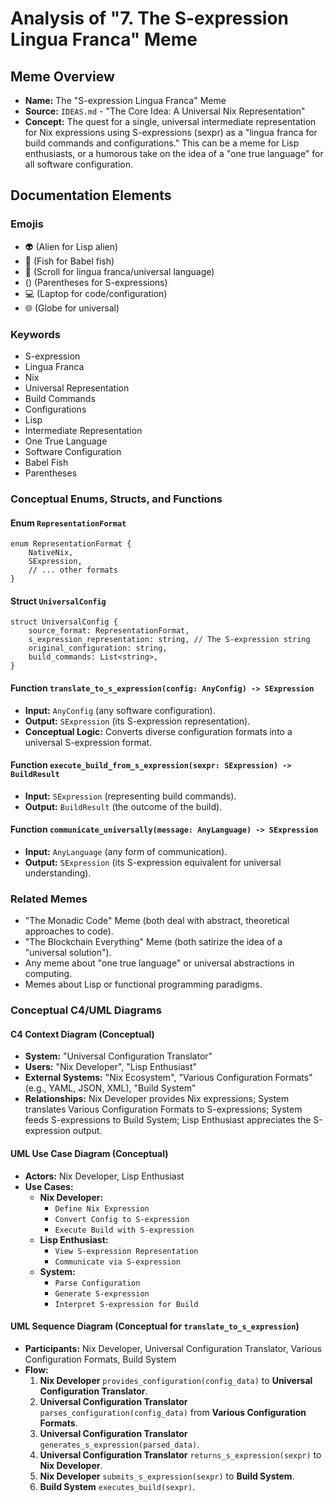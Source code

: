 # Analysis of "7. The S-expression Lingua Franca" Meme

## Meme Overview
*   **Name:** The "S-expression Lingua Franca" Meme
*   **Source:** `IDEAS.md` - "The Core Idea: A Universal Nix Representation"
*   **Concept:** The quest for a single, universal intermediate representation for Nix expressions using S-expressions (sexpr) as a "lingua franca for build commands and configurations." This can be a meme for Lisp enthusiasts, or a humorous take on the idea of a "one true language" for all software configuration.

## Documentation Elements

### Emojis
*   👽 (Alien for Lisp alien)
*   🐠 (Fish for Babel fish)
*   📜 (Scroll for lingua franca/universal language)
*   () (Parentheses for S-expressions)
*   💻 (Laptop for code/configuration)
*   🌐 (Globe for universal)

### Keywords
*   S-expression
*   Lingua Franca
*   Nix
*   Universal Representation
*   Build Commands
*   Configurations
*   Lisp
*   Intermediate Representation
*   One True Language
*   Software Configuration
*   Babel Fish
*   Parentheses

### Conceptual Enums, Structs, and Functions

#### Enum `RepresentationFormat`
```
enum RepresentationFormat {
    NativeNix,
    SExpression,
    // ... other formats
}
```

#### Struct `UniversalConfig`
```
struct UniversalConfig {
    source_format: RepresentationFormat,
    s_expression_representation: string, // The S-expression string
    original_configuration: string,
    build_commands: List<string>,
}
```

#### Function `translate_to_s_expression(config: AnyConfig) -> SExpression`
*   **Input:** `AnyConfig` (any software configuration).
*   **Output:** `SExpression` (its S-expression representation).
*   **Conceptual Logic:** Converts diverse configuration formats into a universal S-expression format.

#### Function `execute_build_from_s_expression(sexpr: SExpression) -> BuildResult`
*   **Input:** `SExpression` (representing build commands).
*   **Output:** `BuildResult` (the outcome of the build).

#### Function `communicate_universally(message: AnyLanguage) -> SExpression`
*   **Input:** `AnyLanguage` (any form of communication).
*   **Output:** `SExpression` (its S-expression equivalent for universal understanding).

### Related Memes
*   "The Monadic Code" Meme (both deal with abstract, theoretical approaches to code).
*   "The Blockchain Everything" Meme (both satirize the idea of a "universal solution").
*   Any meme about "one true language" or universal abstractions in computing.
*   Memes about Lisp or functional programming paradigms.

### Conceptual C4/UML Diagrams

#### C4 Context Diagram (Conceptual)
*   **System:** "Universal Configuration Translator"
*   **Users:** "Nix Developer", "Lisp Enthusiast"
*   **External Systems:** "Nix Ecosystem", "Various Configuration Formats" (e.g., YAML, JSON, XML), "Build System"
*   **Relationships:** Nix Developer provides Nix expressions; System translates Various Configuration Formats to S-expressions; System feeds S-expressions to Build System; Lisp Enthusiast appreciates the S-expression output.

#### UML Use Case Diagram (Conceptual)
*   **Actors:** Nix Developer, Lisp Enthusiast
*   **Use Cases:**
    *   **Nix Developer:**
        *   `Define Nix Expression`
        *   `Convert Config to S-expression`
        *   `Execute Build with S-expression`
    *   **Lisp Enthusiast:**
        *   `View S-expression Representation`
        *   `Communicate via S-expression`
    *   **System:**
        *   `Parse Configuration`
        *   `Generate S-expression`
        *   `Interpret S-expression for Build`

#### UML Sequence Diagram (Conceptual for `translate_to_s_expression`)
*   **Participants:** Nix Developer, Universal Configuration Translator, Various Configuration Formats, Build System
*   **Flow:**
    1.  **Nix Developer** `provides_configuration(config_data)` to **Universal Configuration Translator**.
    2.  **Universal Configuration Translator** `parses_configuration(config_data)` from **Various Configuration Formats**.
    3.  **Universal Configuration Translator** `generates_s_expression(parsed_data)`.
    4.  **Universal Configuration Translator** `returns_s_expression(sexpr)` to **Nix Developer**.
    5.  **Nix Developer** `submits_s_expression(sexpr)` to **Build System**.
    6.  **Build System** `executes_build(sexpr)`.
